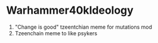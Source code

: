 # Warhammer40kIdeology

1. "Change is good" tzeentchian meme for mutations mod
2. Tzeenchain meme to like psykers